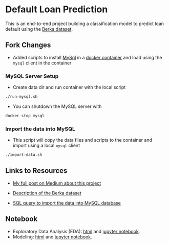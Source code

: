 # Default Loan Prediction

This is an end-to-end project building a classification model to predict loan default using the [Berka dataset](https://relational.fit.cvut.cz/dataset/Financial).

## Fork Changes
- Added scripts to install [MySql](https://www.mysql.com/) in a [docker container](https://www.docker.com/) and load using the `mysql` client in the container

### MySQL Server Setup

- Create data dir and run container with the local script
```bash
./run-mysql.sh
```

- You can shutdown the MySQL server with
```bash
docker stop mysql
```

### Import the data into MySQL

- This script will copy the data files and scripts to the container and import using a local `mysql` client
```bash
./import-data.sh
```

## Links to Resources

- [My full post on Medium about this project](https://medium.com/@zhouxu_ds/loan-default-prediction-an-end-to-end-ml-project-with-real-bank-data-part-1-1405f7aecb9e)

- [Description of the Berka dataset](https://github.com/zhouxu-ds/loan-default-prediction/blob/main/data/data_description.pdf)
- [SQL query to import the data into MySQL database](https://github.com/zhouxu-ds/loan-default-prediction/blob/main/import_data.sql)

## Notebook

- Exploratory Data Analysis (EDA): [html](https://htmlpreview.github.io/?https://github.com/zhouxu-ds/loan-default-prediction/blob/main/html/EDA.html)  and [jupyter notebook](https://github.com/zhouxu-ds/loan-default-prediction/blob/main/notebook/EDA.ipynb).
- Modeling: [html](https://htmlpreview.github.io/?https://github.com/zhouxu-ds/loan-default-prediction/blob/main/html/modeling.html)  and [jupyter notebook](https://github.com/zhouxu-ds/loan-default-prediction/blob/main/notebook/modeling.ipynb).

